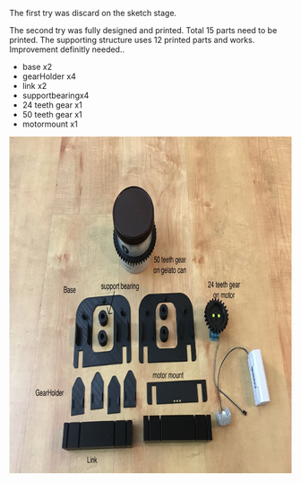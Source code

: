 The first try was discard on the sketch stage. <br />

The second try was fully designed and printed. Total 15 parts need to be printed. The supporting structure uses 12 printed parts and works. Improvement definitly needed..
- base          x2
- gearHolder    x4
- link          x2
- supportbearingx4 
- 24 teeth gear x1
- 50 teeth gear x1
- motormount    x1

<img src="parts_photo.jpg" height="600"/></a>
